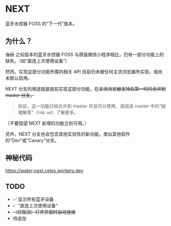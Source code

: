 # NEXT
蓝牙水控器 FOSS 的“下一代”版本。

## 为什么？
~~当前~~ 之前版本的蓝牙水控器 FOSS 与原版微信小程序相比，仍有一部分功能上的缺失。（如“直连上次使用设备”）

然而，实现这部分功能所需的相关 API 目前仍未被任何主流浏览器所实现，或尚未默认启用。

NEXT 分支的用途就是提前实现这部分功能，~~在主流浏览器支持后第一时间合并到 master 分支。~~
> 目前，这一功能已经合并到 master 并且可以使用，请阅读 master 中的“疑难解答”（`FAQ.md`）了解更多。

（不要指望 NEXT 新增的功能立刻可用。）

另外，NEXT 分支也会包含其他实验性的新功能，类似其他软件的“Dev”或“Canary”分支。

## 神秘代码
https://water-next.celes.workers.dev

## TODO
- ✅ 显示所有蓝牙设备
- ✅ “直连上次使用设备”
- ~~（已取消）打开页面时自动连接~~
- 待追加
